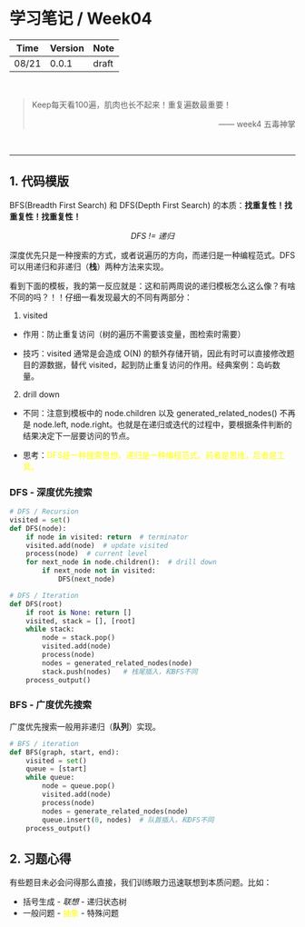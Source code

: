 # 学习笔记 / Week04

|Time|Version|Note|
|---|---|---|
|08/21|0.0.1|draft|

<br/>

> Keep每天看100遍，肌肉也长不起来！重复遍数最重要！
> <p align="right">—— week4 五毒神掌</p>

<br/>

---

## 1. 代码模版

BFS(Breadth First Search) 和 DFS(Depth First Search) 的本质：**找重复性！找重复性！找重复性！**

*<p align="middle">DFS != 递归</p>*

深度优先只是一种搜索的方式，或者说遍历的方向，而递归是一种编程范式。DFS可以用递归和非递归（**栈**）两种方法来实现。

看到下面的模板，我的第一反应就是：这和前两周说的递归模板怎么这么像？有啥不同的吗？！！仔细一看发现最大的不同有两部分：

1. visited

* 作用：防止重复访问（树的遍历不需要该变量，图检索时需要）

* 技巧：visited 通常是会造成 O(N) 的额外存储开销，因此有时可以直接修改题目的源数据，替代 visited，起到防止重复访问的作用。经典案例：岛屿数量。

2. drill down

* 不同：注意到模板中的 node.children 以及 generated_related_nodes() 不再是 node.left, node.right。也就是在递归或迭代的过程中，要根据条件判断的结果决定下一层要访问的节点。

* 思考：<font color="yellow">DFS是一种搜索思想，递归是一种编程范式。前者是思维，后者是工具。</font>


### DFS - 深度优先搜索

```python
# DFS / Recursion
visited = set()
def DFS(node):
    if node in visited: return  # terminator
    visited.add(node)  # update visited
    process(node)  # current level
    for next_node in node.children():  # drill down
        if next_node not in visited:
            DFS(next_node)
```
```python
# DFS / Iteration
def DFS(root)
    if root is None: return []
    visited, stack = [], [root]
    while stack:
        node = stack.pop()
        visited.add(node)
        process(node)
        nodes = generated_related_nodes(node)
        stack.push(nodes)   # 栈尾插入，和BFS不同
    process_output()
```

### BFS - 广度优先搜索

广度优先搜索一般用非递归（**队列**）实现。

```python
# BFS / iteration
def BFS(graph, start, end):
    visited = set()
    queue = [start]
    while queue:
        node = queue.pop()
        visited.add(node)
        process(node)
        nodes = generate_related_nodes(node)
        queue.insert(0, nodes)  # 队首插入，和DFS不同
    process_output()
```

## 2. 习题心得

有些题目未必会问得那么直接，我们训练眼力迅速联想到本质问题。比如：

* 括号生成 - *联想* - 递归状态树
* 一般问题 - <font color="yellow">抽象</font> - 特殊问题



